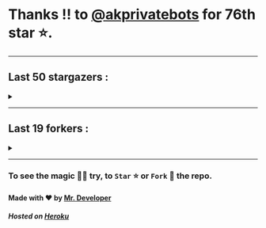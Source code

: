 # Thanks !! to [@akprivatebots](https://github.com/akprivatebots) for 76th star ⭐.
---

## Last 50 stargazers :
<details><summary></summary>

| No. | Profile Pic | Username | Star Number ⭐ |
| :---: | :---: | :---: | :---: |
| 1. | <img src='https://avatars.githubusercontent.com/u/90455659?v=4'> | [@akprivatebots](https://github.com/akprivatebots) | 76 |
| 2. | <img src='https://avatars.githubusercontent.com/u/76171703?v=4'> | [@roushanagarwalla](https://github.com/roushanagarwalla) | 75 |
| 3. | <img src='https://avatars.githubusercontent.com/u/26739205?v=4'> | [@AbdushukurRasulov](https://github.com/AbdushukurRasulov) | 74 |
| 4. | <img src='https://avatars.githubusercontent.com/u/92579700?v=4'> | [@JohnWickKeanue](https://github.com/JohnWickKeanue) | 73 |
| 5. | <img src='https://avatars.githubusercontent.com/u/87888078?v=4'> | [@Hydrayt777](https://github.com/Hydrayt777) | 72 |
| 6. | <img src='https://avatars.githubusercontent.com/u/85750096?v=4'> | [@JemonNazeer](https://github.com/JemonNazeer) | 71 |
| 7. | <img src='https://avatars.githubusercontent.com/u/106221089?v=4'> | [@ItzKingz](https://github.com/ItzKingz) | 70 |
| 8. | <img src='https://avatars.githubusercontent.com/u/45626125?v=4'> | [@fhkong](https://github.com/fhkong) | 69 |
| 9. | <img src='https://avatars.githubusercontent.com/u/32560442?v=4'> | [@mrdrivingduck](https://github.com/mrdrivingduck) | 68 |
| 10. | <img src='https://avatars.githubusercontent.com/u/105053471?v=4'> | [@Sharmaps1757](https://github.com/Sharmaps1757) | 67 |
| 11. | <img src='https://avatars.githubusercontent.com/u/87847004?v=4'> | [@Hesenovhuseyn](https://github.com/Hesenovhuseyn) | 66 |
| 12. | <img src='https://avatars.githubusercontent.com/u/104765453?v=4'> | [@youssefnasef](https://github.com/youssefnasef) | 65 |
| 13. | <img src='https://avatars.githubusercontent.com/u/105335749?v=4'> | [@spideyboyaman](https://github.com/spideyboyaman) | 64 |
| 14. | <img src='https://avatars.githubusercontent.com/u/60040629?v=4'> | [@JD906](https://github.com/JD906) | 63 |
| 15. | <img src='https://avatars.githubusercontent.com/u/95572329?v=4'> | [@JoelBobanOffline](https://github.com/JoelBobanOffline) | 62 |
| 16. | <img src='https://avatars.githubusercontent.com/u/86429222?v=4'> | [@arun017s](https://github.com/arun017s) | 61 |
| 17. | <img src='https://avatars.githubusercontent.com/u/66241829?v=4'> | [@AwayJob](https://github.com/AwayJob) | 60 |
| 18. | <img src='https://avatars.githubusercontent.com/u/77918734?v=4'> | [@yourtulloh](https://github.com/yourtulloh) | 59 |
| 19. | <img src='https://avatars.githubusercontent.com/u/92523621?v=4'> | [@omiragk05](https://github.com/omiragk05) | 58 |
| 20. | <img src='https://avatars.githubusercontent.com/u/82395901?v=4'> | [@rakeshyt](https://github.com/rakeshyt) | 57 |
| 21. | <img src='https://avatars.githubusercontent.com/u/87684559?v=4'> | [@Meliodas-Demonking](https://github.com/Meliodas-Demonking) | 56 |
| 22. | <img src='https://avatars.githubusercontent.com/u/86404384?v=4'> | [@eaustin6](https://github.com/eaustin6) | 55 |
| 23. | <img src='https://avatars.githubusercontent.com/u/9571025?v=4'> | [@junedkh](https://github.com/junedkh) | 54 |
| 24. | <img src='https://avatars.githubusercontent.com/u/68769346?v=4'> | [@rajput-hemant](https://github.com/rajput-hemant) | 53 |
| 25. | <img src='https://avatars.githubusercontent.com/u/16763276?v=4'> | [@K4CZP3R](https://github.com/K4CZP3R) | 52 |
| 26. | <img src='https://avatars.githubusercontent.com/u/36649395?v=4'> | [@airsquared](https://github.com/airsquared) | 51 |
| 27. | <img src='https://avatars.githubusercontent.com/u/86813581?v=4'> | [@ImDarkLK](https://github.com/ImDarkLK) | 50 |
| 28. | <img src='https://avatars.githubusercontent.com/u/96438111?v=4'> | [@Gishankrishka2](https://github.com/Gishankrishka2) | 49 |
| 29. | <img src='https://avatars.githubusercontent.com/u/85282650?v=4'> | [@Malith-Rukshan](https://github.com/Malith-Rukshan) | 48 |
| 30. | <img src='https://avatars.githubusercontent.com/u/10355528?v=4'> | [@Lesmiscore](https://github.com/Lesmiscore) | 47 |
| 31. | <img src='https://avatars.githubusercontent.com/u/51000885?v=4'> | [@xK4m3l](https://github.com/xK4m3l) | 46 |
| 32. | <img src='https://avatars.githubusercontent.com/u/60372320?v=4'> | [@antoine-lombardo](https://github.com/antoine-lombardo) | 45 |
| 33. | <img src='https://avatars.githubusercontent.com/u/90955030?v=4'> | [@SPECT3R-69](https://github.com/SPECT3R-69) | 44 |
| 34. | <img src='https://avatars.githubusercontent.com/u/89269794?v=4'> | [@svc64](https://github.com/svc64) | 43 |
| 35. | <img src='https://avatars.githubusercontent.com/u/36570169?v=4'> | [@ClementCastel](https://github.com/ClementCastel) | 42 |
| 36. | <img src='https://avatars.githubusercontent.com/u/41164942?v=4'> | [@rk134](https://github.com/rk134) | 41 |
| 37. | <img src='https://avatars.githubusercontent.com/u/16743370?v=4'> | [@megapro17](https://github.com/megapro17) | 40 |
| 38. | <img src='https://avatars.githubusercontent.com/u/33972938?v=4'> | [@pandamoon21](https://github.com/pandamoon21) | 39 |
| 39. | <img src='https://avatars.githubusercontent.com/u/85753037?v=4'> | [@manifesto1](https://github.com/manifesto1) | 38 |
| 40. | <img src='https://avatars.githubusercontent.com/u/65109659?v=4'> | [@Notaghost9997](https://github.com/Notaghost9997) | 37 |
| 41. | <img src='https://avatars.githubusercontent.com/u/83270075?v=4'> | [@gamer191](https://github.com/gamer191) | 36 |
| 42. | <img src='https://avatars.githubusercontent.com/u/73080587?v=4'> | [@XMYSTERlOUSX](https://github.com/XMYSTERlOUSX) | 35 |
| 43. | <img src='https://avatars.githubusercontent.com/u/17056564?v=4'> | [@0x3c3e](https://github.com/0x3c3e) | 34 |
| 44. | <img src='https://avatars.githubusercontent.com/u/20133621?v=4'> | [@NitroFuN](https://github.com/NitroFuN) | 33 |
| 45. | <img src='https://avatars.githubusercontent.com/u/482367?v=4'> | [@nyuszika7h](https://github.com/nyuszika7h) | 32 |
| 46. | <img src='https://avatars.githubusercontent.com/u/84174959?v=4'> | [@S4TyEndRa](https://github.com/S4TyEndRa) | 31 |
| 47. | <img src='https://avatars.githubusercontent.com/u/103633817?v=4'> | [@NullPointer-Ex](https://github.com/NullPointer-Ex) | 30 |
| 48. | <img src='https://avatars.githubusercontent.com/u/87824092?v=4'> | [@codingtuto](https://github.com/codingtuto) | 29 |
| 49. | <img src='https://avatars.githubusercontent.com/u/82335415?v=4'> | [@rahulmanjhu](https://github.com/rahulmanjhu) | 28 |
| 50. | <img src='https://avatars.githubusercontent.com/u/66910428?v=4'> | [@VIKASIND](https://github.com/VIKASIND) | 27 |
| 51. | <img src='https://avatars.githubusercontent.com/u/57279309?v=4'> | [@Droyder7](https://github.com/Droyder7) | 26 |

</details>

---

## Last 19 forkers :
<details><summary></summary>

| No. | Profile Pic | Username | Fork Number 🍴 |
| :---: | :---: | :---: | :---: |
| 1. | <img src='https://avatars.githubusercontent.com/u/87888078?v=4'> | [@Hydrayt777](https://github.com/Hydrayt777) | 20 |
| 2. | <img src='https://avatars.githubusercontent.com/u/106221089?v=4'> | [@ItzKingz](https://github.com/ItzKingz) | 19 |
| 3. | <img src='https://avatars.githubusercontent.com/u/105053471?v=4'> | [@Sharmaps1757](https://github.com/Sharmaps1757) | 18 |
| 4. | <img src='https://avatars.githubusercontent.com/u/100023533?v=4'> | [@omkar1003](https://github.com/omkar1003) | 17 |
| 5. | <img src='https://avatars.githubusercontent.com/u/104765453?v=4'> | [@youssefnasef](https://github.com/youssefnasef) | 16 |
| 6. | <img src='https://avatars.githubusercontent.com/u/105335749?v=4'> | [@spideyboyaman](https://github.com/spideyboyaman) | 15 |
| 7. | <img src='https://avatars.githubusercontent.com/u/88897873?v=4'> | [@Nobody370](https://github.com/Nobody370) | 14 |
| 8. | <img src='https://avatars.githubusercontent.com/u/62926341?v=4'> | [@a0v0](https://github.com/a0v0) | 13 |
| 9. | <img src='https://avatars.githubusercontent.com/u/96438111?v=4'> | [@Gishankrishka2](https://github.com/Gishankrishka2) | 12 |
| 10. | <img src='https://avatars.githubusercontent.com/u/91558902?v=4'> | [@rk134-hub](https://github.com/rk134-hub) | 11 |
| 11. | <img src='https://avatars.githubusercontent.com/u/20133621?v=4'> | [@NitroFuN](https://github.com/NitroFuN) | 10 |
| 12. | <img src='https://avatars.githubusercontent.com/u/482367?v=4'> | [@nyuszika7h](https://github.com/nyuszika7h) | 9 |
| 13. | <img src='https://avatars.githubusercontent.com/u/84174959?v=4'> | [@S4TyEndRa](https://github.com/S4TyEndRa) | 8 |
| 14. | <img src='https://avatars.githubusercontent.com/u/66910428?v=4'> | [@VIKASIND](https://github.com/VIKASIND) | 7 |
| 15. | <img src='https://avatars.githubusercontent.com/u/101307401?v=4'> | [@Tellyfun](https://github.com/Tellyfun) | 6 |
| 16. | <img src='https://avatars.githubusercontent.com/u/102476142?v=4'> | [@hiroultroid93819](https://github.com/hiroultroid93819) | 5 |
| 17. | <img src='https://avatars.githubusercontent.com/u/98212032?v=4'> | [@random772](https://github.com/random772) | 4 |
| 18. | <img src='https://avatars.githubusercontent.com/u/97720718?v=4'> | [@MaheshKmr9](https://github.com/MaheshKmr9) | 3 |
| 19. | <img src='https://avatars.githubusercontent.com/u/85005373?v=4'> | [@HerokuMods](https://github.com/HerokuMods) | 2 |

</details>

---
### To see the magic 🧚‍♂️ try, to `Star` ⭐ or `Fork` 🍴 the repo.
#### Made with ❤️ by [Mr. Developer](https://github.com/MrBotDeveloper)
##### Hosted on [Heroku](https://heroku.com)
